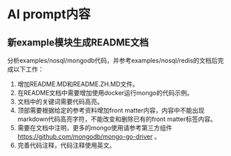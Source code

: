 # AI prompt内容


## 新example模块生成README文档

分析examples/nosql/mongodb代码，并参考examples/nosql/redis的文档后完成以下工作：
1. 增加README.MD和README.ZH.MD文件。
2. 在README文档中需要增加使用docker运行mongo的代码示例。
3. 文档中的关键词需要代码高亮。
4. 顶部需要根据给定的参考资料增加front matter内容，内容中不能出现markdown代码高亮字符，不能改变和删除已有的front matter标签内容。
5. 需要在文档中注明，更多的mongo使用请参考第三方组件 https://github.com/mongodb/mongo-go-driver 。
6. 完善代码注释，代码注释使用英文。


